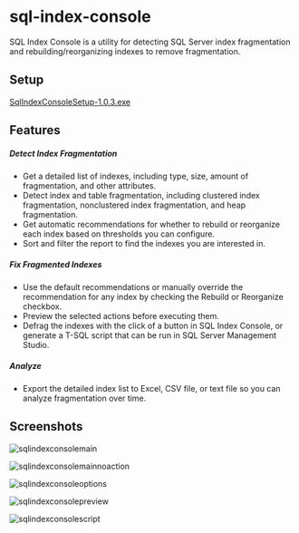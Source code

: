# sql-index-console
SQL Index Console is a utility for detecting SQL Server index fragmentation and rebuilding/reorganizing indexes to remove fragmentation.

## Setup
[SqlIndexConsoleSetup-1.0.3.exe](https://github.com/cinlogic/sql-index-console/releases/download/1.0.3/SqlIndexConsoleSetup-1.0.3.exe)

## Features

##### Detect Index Fragmentation
* Get a detailed list of indexes, including type, size, amount of fragmentation, and other attributes.
* Detect index and table fragmentation, including clustered index fragmentation, nonclustered index fragmentation, and heap fragmentation.
* Get automatic recommendations for whether to rebuild or reorganize each index based on thresholds you can configure.
* Sort and filter the report to find the indexes you are interested in.

##### Fix Fragmented Indexes
* Use the default recommendations or manually override the recommendation for any index by checking the Rebuild or Reorganize checkbox.
* Preview the selected actions before executing them.
* Defrag the indexes with the click of a button in SQL Index Console, or generate a T-SQL script that can be run in SQL Server Management Studio.

##### Analyze
* Export the detailed index list to Excel, CSV file, or text file so you can analyze fragmentation over time.

## Screenshots

![sqlindexconsolemain](https://cloud.githubusercontent.com/assets/4977542/8533321/5314692c-2402-11e5-88cc-1e72ed47f851.png)

![sqlindexconsolemainnoaction](https://cloud.githubusercontent.com/assets/4977542/8533322/531a13f4-2402-11e5-897e-51a9fd074e24.png)

![sqlindexconsoleoptions](https://cloud.githubusercontent.com/assets/4977542/8533323/531c3dc8-2402-11e5-83d8-25b90dec380c.png)

![sqlindexconsolepreview](https://cloud.githubusercontent.com/assets/4977542/8533325/531f07c4-2402-11e5-9da0-578b5d621d62.png)

![sqlindexconsolescript](https://cloud.githubusercontent.com/assets/4977542/8533324/531ee65e-2402-11e5-978e-cc1e737b39c2.png)
